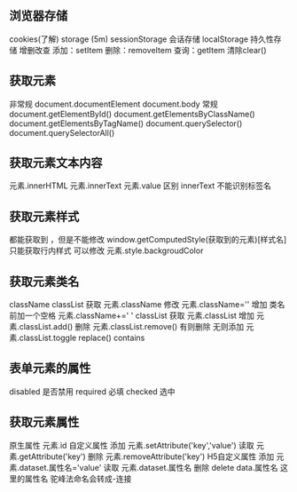 ## 浏览器存储 
cookies(了解)
storage (5m)
sessionStorage 会话存储
localStorage 持久性存储
增删改查 
添加：setItem
删除：removeItem
查询：getItem
清除clear()

## 获取元素
非常规
document.documentElement
document.body
常规
document.getElementById()
document.getElementsByClassName()
document.getElementsByTagName()
document.querySelector()
document.querySelectorAll()

## 获取元素文本内容
元素.innerHTML
元素.innerText
元素.value
区别 innerText 不能识别标签名

## 获取元素样式
都能获取到 ，但是不能修改
window.getComputedStyle(获取到的元素)[样式名]
只能获取行内样式  可以修改
元素.style.backgroudColor

## 获取元素类名
className classList
获取
元素.className
修改
元素.className=''
增加 类名前加一个空格
元素.className+=' '
classList
获取
元素.classList
增加
元素.classList.add()
删除
元素.classList.remove()
有则删除 无则添加
元素.classList.toggle
replace()
contains


## 表单元素的属性
disabled   是否禁用
required   必填
checked    选中

## 获取元素属性
原生属性
元素.id
自定义属性
添加
元素.setAttribute('key','value')
读取
元素.getAttribute('key')
删除
元素.removeAttribute('key')
H5自定义属性
添加
元素.dataset.属性名='value'
读取
元素.dataset.属性名
删除
delete data.属性名
这里的属性名 驼峰法命名会转成-连接



